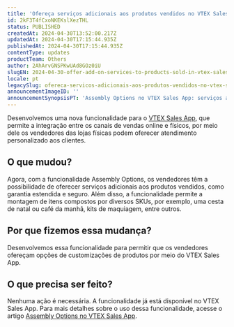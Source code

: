 ```yaml
---
title: 'Ofereça serviços adicionais aos produtos vendidos no VTEX Sales App'
id: 2kF3T4fCxoNKEKslXezTHL
status: PUBLISHED
createdAt: 2024-04-30T13:52:00.217Z
updatedAt: 2024-04-30T17:15:44.935Z
publishedAt: 2024-04-30T17:15:44.935Z
contentType: updates
productTeam: Others
author: 2AhArvGNSPKwUAd8GOz0iU
slugEN: 2024-04-30-offer-add-on-services-to-products-sold-in-vtex-sales-app
locale: pt
legacySlug: ofereca-servicos-adicionais-aos-produtos-vendidos-no-vtex-sales-app
announcementImageID: ''
announcementSynopsisPT: 'Assembly Options no VTEX Sales App: serviços adicionais a produtos vendidos e montagem de itens com SKUs diversos.'
---
```


Desenvolvemos uma nova funcionalidade para o [VTEX Sales App](https://apps.vtex.com/vtex-assisted-sales-admin/p), que permite a integração entre os canais de vendas online e físicos, por meio dele os vendedores das lojas físicas podem oferecer atendimento personalizado aos clientes.

## O que mudou?
Agora, com a funcionalidade Assembly Options, os vendedores têm a possibilidade de oferecer serviços adicionais aos produtos vendidos, como garantia estendida e seguro. Além disso, a funcionalidade permite a montagem de itens compostos por diversos SKUs, por exemplo, uma cesta de natal ou café da manhã, kits de maquiagem, entre outros.

## Por que fizemos essa mudança?
Desenvolvemos essa funcionalidade para permitir que os vendedores ofereçam opções de customizações de produtos por meio do VTEX Sales App.

## O que precisa ser feito?
Nenhuma ação é necessária. A funcionalidade já está disponível no VTEX Sales App.
Para mais detalhes sobre o uso dessa funcionalidade, acesse o artigo [Assembly Options no VTEX Sales App](/pt/tutorial/assembly-options-no-vtex-sales-app--4fTfqOMcXyhAhWXkl935lr).

